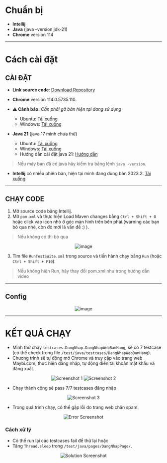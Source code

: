 # Chuẩn bị

- **Intellij**
- **Java** (java –version jdk-21)
- **Chrome** version 114

---

# Cách cài đặt

## **CÀI ĐẶT**

- **Link source code**: [Download Repository](https://github.com/minhducc2003/final_selenium/archive/refs/heads/master.zip)
- **Chrome** version 114.0.5735.110.
- **⚠️ Cảnh báo:** *Cần phải gỡ bản hiện tại đang sử dụng*
  
  - Ubuntu: [Tải xuống](https://bestim.org/download.html?dlm-dp-dl=13218)
  - Windows: [Tải xuống](https://bestim.org/download.html?dlm-dp-dl=13216)
- **Java 21** (java 17 mình chưa thử)
  - Ubuntu: [Tải xuống](https://download.oracle.com/java/21/latest/jdk-21_linux-x64_bin.tar.gz)
  - Windows: [Tải xuống](https://download.oracle.com/java/21/latest/jdk-21_windows-x64_bin.exe)
  - Hướng dẫn cài đặt java 21: [Hướng dẫn](https://www.theserverside.com/blog/Coffee-Talk-Java-News-Stories-and-Opinions/How-to-install-Java-21)

> Nếu máy bạn đã có java hãy kiểm tra bằng lệnh `java -version`.

- **Intellij** có nhiều phiên bản, hiện tại mình đang dùng bản 2023.2: [Tải xuống](https://www.jetbrains.com/idea/download/other.html)

---

## **CHẠY CODE**

1. Mở source code bằng Intellij.
2. Mở `pom.xml` và thực hiện Load Maven changes bằng `Ctrl + Shift + O` hoặc click vào icon nhỏ ở góc màn hình trên bên phải.(warning các bạn bỏ qua nhé, còn đỏ mới là vấn đề :) ).
> Nếu không có thì bỏ qua

<div align="center">
  <img src="https://github.com/user-attachments/assets/01142e97-0e9a-461d-bbb2-de1fec6e6ace" alt="image">
</div>

3. Tìm file `RunTestSuite.xml` trong source và tiến hành chạy bằng `Run` (hoặc `Ctrl + Shift + F10`).
> Nếu không hiện Run, hãy thay đổi pom.xml như trong hướng dẫn video
        
---

## **Config**

<div align="center">
  <img src="https://github.com/user-attachments/assets/f3265fb9-6cef-4fe4-b964-85cfccad7116" alt="image">
</div>

---

# **KẾT QUẢ CHẠY**

- Mình thử chạy `testcases.DangNhap.DangNhapWebBanHang`, sẽ có 7 testcase (có thể check trong file `/test/java/testcases/DangNhapWebBanHang`).
- Chương trình sẽ tự động mở Chrome và truy cập vào trang web Maybi.com, thực hiện đăng nhập, tự động điền tài khoản mật khẩu và đăng xuất.

<div align="center">
  <img src="https://github.com/user-attachments/assets/f4f804b0-9127-4f0c-95f7-5a81b60d18ca" alt="Screenshot 1">
  <img src="https://github.com/user-attachments/assets/dc8da366-40db-4ab6-81d7-f8d02b0f27eb" alt="Screenshot 2">
</div>

- Chạy thành công sẽ pass 7/7 testcases đăng nhập
<div align="center">
  <img src="https://github.com/user-attachments/assets/d999bf59-fc8f-4b7e-9f25-c889fd863870" alt="Screenshot 3">
</div>

- Trong quá trình chạy, có thể gặp lỗi do trang web chặn spam:
<div align="center">
  <img src="https://github.com/user-attachments/assets/421ede12-3362-46b3-a967-c94dea2a8f5d" alt="Error Screenshot">
</div>

### **Cách xử lý**

- Có thể run lại các testcases fail để thử lại hoặc
- Tăng `Thread.sleep` trong `/test/java/pages/DangNhapPage/`.

<div align="center">
  <img src="https://github.com/user-attachments/assets/443384ad-6b0c-49b7-89ce-cfce49f976e8" alt="Solution Screenshot">
</div>
